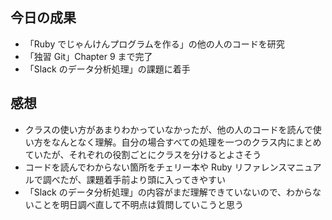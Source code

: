 ## 今日の成果

- 「Ruby でじゃんけんプログラムを作る」の他の人のコードを研究
- 「独習 Git」Chapter 9 まで完了
- 「Slack のデータ分析処理」の課題に着手

## 感想

- クラスの使い方があまりわかっていなかったが、他の人のコードを読んで使い方をなんとなく理解。自分の場合すべての処理を一つのクラス内にまとめていたが、それぞれの役割ごとにクラスを分けるとよさそう
- コードを読んでわからない箇所をチェリー本や Ruby リファレンスマニュアルで調べたが、課題着手前より頭に入ってきやすい
- 「Slack のデータ分析処理」の内容がまだ理解できていないので、わからないことを明日調べ直して不明点は質問していこうと思う
